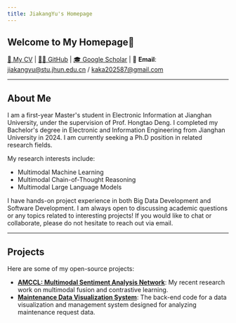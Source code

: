 ```yaml
---
title: JiakangYu's Homepage
---
```


## Welcome to My Homepage🚀

[📄 My CV](./resume.pdf) | [👨‍💻 GitHub](https://github.com/kaka-yjk) | [🎓 Google Scholar](https://scholar.google.com/citations?user=FpbncKYAAAAJ&hl=en) | 📧 **Email**: [jiakangyu@stu.jhun.edu.cn](mailto:jiakangyu@stu.jhun.edu.cn) / [kaka202587@gmail.com](mailto:kaka202587@gmail.com)

---

## About Me

I am a first-year Master's student in Electronic Information at Jianghan University, under the supervision of Prof. Hongtao Deng. I completed my Bachelor's degree in Electronic and Information Engineering from Jianghan University in 2024.
I am currently seeking a Ph.D position in related research fields. 

My research interests include:
* Multimodal Machine Learning
* Multimodal Chain-of-Thought Reasoning
* Multimodal Large Language Models

I have hands-on project experience in both Big Data Development and Software Development. I am always open to discussing academic questions or any topics related to interesting projects! If you would like to chat or collaborate, please do not hesitate to reach out via email.

---

## Projects

Here are some of my open-source projects:

* **[AMCCL: Multimodal Sentiment Analysis Network](https://github.com/kaka-yjk/amccl)**: My recent research work on multimodal fusion and contrastive learning.
* **[Maintenance Data Visualization System](https://github.com/kaka-yjk/maintenancesystem)**: The back-end code for a data visualization and management system designed for analyzing maintenance request data.
